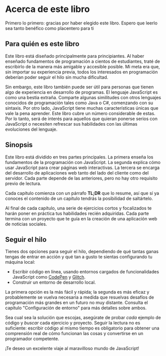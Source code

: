# Acerca de este libro

Primero lo primero: gracias por haber elegido este libro. Espero que leerlo sea tanto benéfico como placentero para ti

## Para quién es este libro

Este libro está diseñado principalmente para principiantes. Al haber enseñado fundamentos de programación a cientos de estudiantes, traté de escribirlo de la manera más amigable y accesible posible. Mi meta era que, sin importar su experiencia previa, todos los interesados en programación deberían poder seguir el hilo sin mucha dificultad.

Sin embargo, este libro también puede ser útil para personas que tienen algo de experiencia en desarrollo de programas. El lenguaje JavaScript es como una bestia extraña. Comparte algunas similitudes con otros lenguajes conocidos de programación tales como Java o C#, comenzando con su sintaxis. Por otro lado, JavaScript tiene muchas características únicas que vale la pena aprender. Este libro cubre un número considerable de estas. Por lo tanto, será de interés para aquellos que quieran ponerse serios con JavaScript o necesiten refrescar sus habilidades con las últimas evoluciones del lenguaje.

## Sinopsis

Este libro está dividido en tres partes principales. La primera enseña los fundamentos de la programación con JavaScript. La segunda explica cómo usar JavaScript para crear páginas web interactivas. La tercera se encarga del desarrollo de aplicaciones web tanto del lado del cliente como del servidor. Cada parte depende de las anteriores, pero no hay otro requisito previo de lectura.

Cada capítulo comienza con un párrafo **TL;DR** que lo resume, así que sí ya conoces el contenido de un capítulo tendrás la posibilidad de saltártelo.

Al final de cada capítulo, una serie de ejercicios cortos y focalizados te harán poner en práctica tus habilidades recién adquiridas. Cada parte termina con un proyecto que te guía en la creación de una aplicación web de noticias sociales.

## Seguir el hilo

Tienes dos opciones para seguir el hilo, dependiendo de qué tantas ganas tengas de entrar en acción y qué tan a gusto te sientas configurando tu máquina local:

* Escribir código en línea, usando entornos cargados de funcionalidades JavaScript como [CodePen](https://codepen.io) y [Glitch](https://glitch.com).
* Construir un entorno de desarrollo local.

La primera opción es la más fácil y rápida; la segunda es más eficaz y probablemente se vuelva necesaria a medida que resuelvas desafíos de programación más grandes en un futuro no muy distante. Consulta el capítulo "Configuración de entorno" para más detalles sobre ambos.

Sea cual sea la solución que escojas, asegúrate de probar *cada* ejemplo de código y *buscar* cada ejercicio y proyecto. Seguir la lectura no es suficiente: escribir código al mismo tiempo es obligatorio para obtener una comprensión real de cómo funcionan las cosas y convertirse en un programador competente.

¡Te deseo un excelente viaje al maravilloso mundo de JavaScript!
